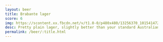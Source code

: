 ```yaml
---
layout: beer
title: Brabante lager
score: 6
img: https://scontent.xx.fbcdn.net/v/t1.0-0/p480x480/13256370_10154147278128745_521618674616706499_n.jpg?oh=ea638c575323f81d190ec4ed98029327&oe=58D10DF7
desc: Pretty plain lager, slightly better than your standard Australian beers
permalink: /beer/:title.html
---
```

